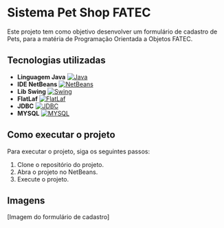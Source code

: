 # Sistema Pet Shop FATEC

Este projeto tem como objetivo desenvolver um formulário de cadastro de Pets, para a matéria de Programação Orientada a Objetos FATEC.

## Tecnologias utilizadas

* **Linguagem Java**
[![Java](https://img.shields.io/badge/Java-JDK%2018-orange.svg)](https://openjdk.java.net/projects/jdk/18/)
* **IDE NetBeans**
[![NetBeans](https://img.shields.io/badge/NetBeans-14.2-blue.svg)](https://netbeans.apache.org/)
* **Lib Swing**
[![Swing](https://img.shields.io/badge/Swing-1.6.0-green.svg)](https://docs.oracle.com/javase/8/docs/api/javax/swing/package-summary.html)
* **FlatLaf**
[![FlatLaf](https://img.shields.io/badge/FlatLaf-1.6.0-orange.svg)](https://www.formdev.com/flatlaf/)
* **JDBC**
[![JDBC](https://img.shields.io/badge/JDBC-4.2.2-blue.svg)](https://docs.oracle.com/javase/8/docs/technotes/guides/jdbc/)
* **MYSQL**
[![MYSQL](https://img.shields.io/badge/MYSQL-8.0.28-green.svg)](https://dev.mysql.com/)

## Como executar o projeto

Para executar o projeto, siga os seguintes passos:

1. Clone o repositório do projeto.
2. Abra o projeto no NetBeans.
3. Execute o projeto.

## Imagens

[Imagem do formulário de cadastro]
